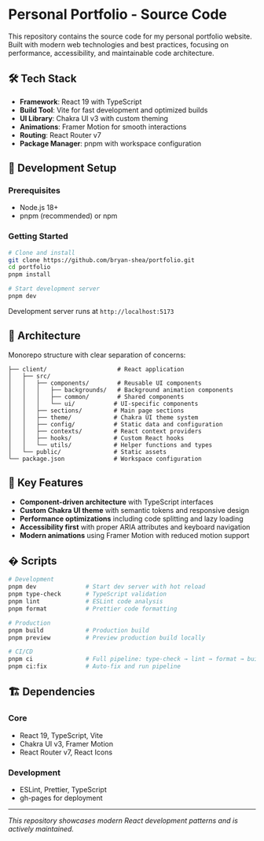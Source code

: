 # Personal Portfolio - Source Code

This repository contains the source code for my personal portfolio website. Built with modern web technologies and best practices, focusing on performance, accessibility, and maintainable code architecture.

## 🛠️ Tech Stack

- **Framework**: React 19 with TypeScript
- **Build Tool**: Vite for fast development and optimized builds
- **UI Library**: Chakra UI v3 with custom theming
- **Animations**: Framer Motion for smooth interactions
- **Routing**: React Router v7
- **Package Manager**: pnpm with workspace configuration

## 🚀 Development Setup

### Prerequisites

- Node.js 18+
- pnpm (recommended) or npm

### Getting Started

```bash
# Clone and install
git clone https://github.com/bryan-shea/portfolio.git
cd portfolio
pnpm install

# Start development server
pnpm dev
```

Development server runs at `http://localhost:5173`

## 📁 Architecture

Monorepo structure with clear separation of concerns:

```text
├── client/                    # React application
│   ├── src/
│   │   ├── components/        # Reusable UI components
│   │   │   ├── backgrounds/   # Background animation components
│   │   │   ├── common/        # Shared components
│   │   │   └── ui/           # UI-specific components
│   │   ├── sections/         # Main page sections
│   │   ├── theme/            # Chakra UI theme system
│   │   ├── config/           # Static data and configuration
│   │   ├── contexts/         # React context providers
│   │   ├── hooks/            # Custom React hooks
│   │   └── utils/            # Helper functions and types
│   └── public/               # Static assets
└── package.json              # Workspace configuration
```

## 🧱 Key Features

- **Component-driven architecture** with TypeScript interfaces
- **Custom Chakra UI theme** with semantic tokens and responsive design
- **Performance optimizations** including code splitting and lazy loading
- **Accessibility first** with proper ARIA attributes and keyboard navigation
- **Modern animations** using Framer Motion with reduced motion support

## � Scripts

```bash
# Development
pnpm dev              # Start dev server with hot reload
pnpm type-check       # TypeScript validation
pnpm lint             # ESLint code analysis
pnpm format           # Prettier code formatting

# Production
pnpm build            # Production build
pnpm preview          # Preview production build locally

# CI/CD
pnpm ci               # Full pipeline: type-check → lint → format → build
pnpm ci:fix           # Auto-fix and run pipeline
```

## 🏗️ Dependencies

### Core

- React 19, TypeScript, Vite
- Chakra UI v3, Framer Motion
- React Router v7, React Icons

### Development

- ESLint, Prettier, TypeScript
- gh-pages for deployment

---

_This repository showcases modern React development patterns and is actively maintained._
